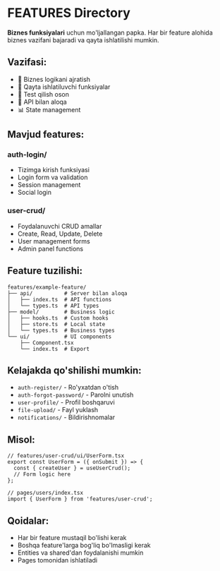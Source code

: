 # FEATURES Directory

**Biznes funksiyalari** uchun mo'ljallangan papka. Har bir feature alohida biznes vazifani bajaradi va qayta ishlatilishi mumkin.

## Vazifasi:

- 🎯 Biznes logikani ajratish
- 🔄 Qayta ishlatiluvchi funksiyalar
- 🧪 Test qilish oson
- 🔗 API bilan aloqa
- 📊 State management

## Mavjud features:

### **auth-login/**

- Tizimga kirish funksiyasi
- Login form va validation
- Session management
- Social login

### **user-crud/**

- Foydalanuvchi CRUD amallar
- Create, Read, Update, Delete
- User management forms
- Admin panel functions

## Feature tuzilishi:

```
features/example-feature/
├── api/          # Server bilan aloqa
│   ├── index.ts  # API functions
│   └── types.ts  # API types
├── model/        # Business logic
│   ├── hooks.ts  # Custom hooks
│   ├── store.ts  # Local state
│   └── types.ts  # Business types
└── ui/           # UI components
    ├── Component.tsx
    └── index.ts  # Export
```

## Kelajakda qo'shilishi mumkin:

- `auth-register/` - Ro'yxatdan o'tish
- `auth-forgot-password/` - Parolni unutish
- `user-profile/` - Profil boshqaruvi
- `file-upload/` - Fayl yuklash
- `notifications/` - Bildirishnomalar

## Misol:

```tsx
// features/user-crud/ui/UserForm.tsx
export const UserForm = ({ onSubmit }) => {
  const { createUser } = useUserCrud();
  // Form logic here
};

// pages/users/index.tsx
import { UserForm } from 'features/user-crud';
```

## Qoidalar:

- Har bir feature mustaqil bo'lishi kerak
- Boshqa feature'larga bog'liq bo'lmasligi kerak
- Entities va shared'dan foydalanishi mumkin
- Pages tomonidan ishlatiladi
